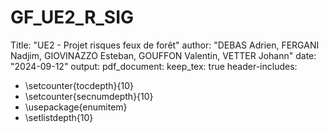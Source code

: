 # GF_UE2_R_SIG

Title: "UE2 - Projet risques feux de forêt"
author: "DEBAS Adrien, FERGANI Nadjim, GIOVINAZZO Esteban, GOUFFON Valentin, VETTER Johann"
date: "2024-09-12"
output: 
  pdf_document:
    keep_tex: true
header-includes:
  - \setcounter{tocdepth}{10}
  - \setcounter{secnumdepth}{10}
  - \usepackage{enumitem}
  - \setlistdepth{10}
